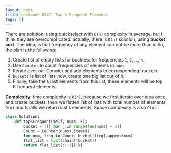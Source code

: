 ```yaml
---
layout: post
title: Leetcode 0347. Top K Frequent Elements
tags: []
---
```


There are solution, using quickselect with `O(n)` complexity in average, but I think they are overcomplicated: actually, there is `O(n)` solution, using **bucket sort**. The idea, is that frequency of any element can not be more than `n`. So, the plan is the following:

1. Create list of empty lists for bucktes: for frequencies `1`, `2`, ..., `n`.
2. Use `Counter` to count frequencies of elements in `nums`
3. Iterate over our Counter and add elements to corresponding buckets.
4. `buckets` is list of lists now, create one big list out of it.
5. Finally, take the `k` last elements from this list, these elements will be top K frequent elements.

**Complexity**: time complexity is `O(n)`, because we first iterate over `nums` once and create buckets, then we flatten list of lists with total number of elements `O(n)` and finally we return last `k` elements. Space complexity is also `O(n)`.

```python
class Solution:
    def topKFrequent(self, nums, k):
        bucket = [[] for _ in range(len(nums) + 1)]
        Count = Counter(nums).items()  
        for num, freq in Count: bucket[freq].append(num) 
        flat_list = list(chain(*bucket))
        return flat_list[::-1][:k]
```
